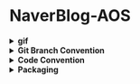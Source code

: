 # NaverBlog-AOS

<details>
  <summary><b>gif</b></summary>
<div markdown="1"> 

<img src="https://user-images.githubusercontent.com/81508084/141989316-646c9541-6a9a-45c1-9486-ad153b1121b6.gif" width="20%" height="20%" align="center"/>
<img src="https://user-images.githubusercontent.com/81508084/144488587-705224fe-10dc-4fd1-8b7b-a4a2f051e12e.gif" width="20%" height="20%" align="center"/>
<img src="https://user-images.githubusercontent.com/81508084/144489106-5a6edd84-21b5-4b5d-8ff5-e2c31a0e6ebe.gif" width="20%" height="20%" align="center"/>


  
</details>
</div>

<details>
  <summary><b>Git Branch Convention</b></summary>
<div markdown="1">
  
* **Git Branch Convention**

  1. branch 이름은 snake_case 표기법 사용
  2. "feat/issue번호_이름" 으로 통일 ex) feat/1_main_activity

  * default branch: main
  * main에서 본인이 작업할 branch 생성
  * 작업 완료시 본인이 작업한 branch push 후 main으로 merge
  * merge 후 새로운 issue 생성(다음 작업에 대한 issue 생성)
  * 위 3개 과정 반복

* **Git Commit Message Convention**

  * 기본 구조

    ```
    #{issue_number} [TYPE] : subject
    body(선택사항)
    footer(선택사항)
    ```

    * issue 생성 시 부여된 issue 번호를 가지고 commit
    * issue 번호를 커밋 메시지에 위와 같이 적어주면 어떤 issue를 처리하는 작업이었는지 조회하기 쉬움

  * 예시

    ```
    // 하나의 issue 처리 및 commit
    #1 [FEAT] : MainActivity BottomNavigation 구현
    ```

    ```
    // 여러 issue 처리 및 commit
    [REFACTOR] : ReFactor Code From OtherPage
    - OtherPage : 답변하지 않은 답변도 볼 수 있도록 수정
    - OtherPage : 답변하지 않은 답변도 스크랩할 수 있도록 수정
    - modified file : OtherPageAdapter, OtherPageActivity, OtherPageViewModel, item_other_page
    issue track : #610, #612
    ```

* **Issue Number**

  * 이슈 단위 커밋으로 기능 개발을 관리함
  * Github 상에서 issue를 tracking 할 수 있게 issue 번호를 commit message에 넣음

* **Type**

  * FEAT: 새로운 기능 개발(kotlin)
  * UI: 스타일 코드 변경(xml)
  * FIX: 버그 수정
  * MODIFY: 코드 수정(kotlin)
  * CHORE: Gradle, Setting 설정
  * ADD: 파일 추가(xml, kt, png, etc)
  * DOCS: 문서 수정(README.md)

* **Subject**

  * Subject는 50자 이내로 작성
  * 첫 글자는 대문자
  * 마침표(.) 찍지 않기
  * 작업 내용 명시
  * 명령조로 작성(Fixed(x), Modified(x) -> Fix(o), Modify(o))

* **Body**

  * Subject(commit 제목) 이외 부연 설명이 필요하거나 여러 issue를 한꺼번에 commit할 때 사용

  * Subject를 작성하고 엔터를 치면 다음 줄로 넘어가고 추가로 설명을 적을 수 있음

    ```
    git commit -m "#{issue_number} [TYPE] : Subject(엔터)
    Body(부연설명)"
    ```

* **Footer**

  * 처리한 issue 번호를 적을 때 사용

    ```
    #{issue_number} [TYPE] : subject
    - body(이슈1)
    - body(이슈2)
    - body(이슈3)
    issue track : #이슈1번호, #이슈2번호, #이슈3번호
    ```
  </div>
</details>
<details>
  <summary><b>Code Convention</b></summary>
<div markdown="1"> 
  

* 모든 이름은 어떤 역할을 하는지 한 눈에 알 수 있도록 한다.
* id는 중복을 막기 위해 어떤 Activity(Fragment)에서 사용 중인지 명시한다.

1. **Class file - UpperCamelCase**

   * 클래스 파일 이름은 **UpperCamelCase**로 작성

   * 전체 이름의 첫 문자를 포함한 각 단어의 첫 문자를 대문자로 표시

     ex) MainActivity, FeedFragment, CommentAdapter, etc

2. **Resource file - snake_case**

   * 리소스 파일 이름은 **snake_case**로 작성

   * 모든 단어는 소문자로, 각 단어의 구분은 언더바(_)로 표시

     ex) image_main.png, menu_main.xml, etc

3. **Layout file - snake_case**

   * 레이아웃 파일 이름 또한 **snake_case**로 작성

   * [what]_[where]

     ex) MainActivity.kt -> activity_main.xml / FeedFragment.kt -> fragment_feed.xml

   * xml 파일의 id명은 [what] _ [where] _ []

     ex) MainActivity에서 사용되는 name을 표시하는 textview -> textview_main_name

   * View, ViewGroup은 생략하지 않고 작성한다

     ex) Button -> button_ / TextView -> textview_ / ImageView -> imageview_

4. **Method - lowerCamelCase**

   * 메서드 이름은 **lowerCamelCase**로 작성

   * 전체 이름의 첫 문자를 소문자로, 나머지 각 단어의 첫 문자는 대문자로 표시

   * 동사로 시작하는 형태를 사용하되, 동사 원형만 사용

     ex) getUserInfo, showList

   * 한 단어 내에서는 대소문자 미변경

   * 약어 사전에 있는 단어는 되도록 약어 사용

   * 자주 사용하는 동사는 용법에 맞게 사용

     * **show**: Invisible한 것을 Visible하게 바꾸는 동작
     * **check**: 어떤 것을 확인한 후 boolean 혹은 value로 반환하는 동작
     * **is**: 어떤 것인지 확인한 후 boolean으로 반환하는 동작
     * **has**: 어떤 것을 가지고 있는지 확인한 후 boolean으로 반환하는 동작

5. **variable / value - lowerCamelCase**

   * 변수 이름은 **lowerCamelCase**로 작성
   * 전체 이름의 첫 문자를 소문자로, 나머지 각 단어의 첫 문자는 대문자로 표시
    </div>
</details>
<details>
  <summary><b>Packaging</b></summary>
<div markdown="1"> 
  
```
💚NaverBlog💚
 ┣ 📂api
 ┣ 📂data
 ┣ 📂adapter
 ┗ 📂ui
   ┣ 📂comment
   ┗ 📂main
     ┣ 📂feed
     ┣ 📂recommend
     ┣ 📂write
     ┣ 📂alarm
     ┗ 📂profile
```
  </div>
</details>
